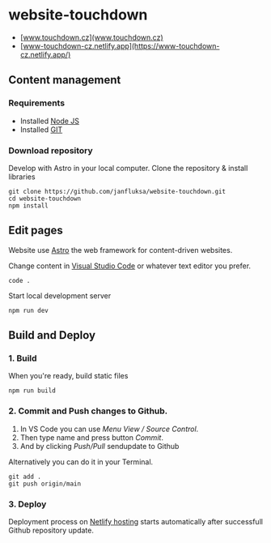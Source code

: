 # website-touchdown
 * [www.touchdown.cz](www.touchdown.cz)
 * [www-touchdown-cz.netlify.app](https://www-touchdown-cz.netlify.app/)

## Content management

### Requirements

* Installed [Node JS](nodejs.org)
* Installed [GIT](https://git-scm.com/downloads) 

### Download repository

Develop with Astro in your local computer. Clone the repository & install libraries

    git clone https://github.com/janfluksa/website-touchdown.git
    cd website-touchdown
    npm install

## Edit pages

Website use [Astro](https://astro.build/) the web framework for content-driven websites.

Change content in [Visual Studio Code](https://code.visualstudio.com/) or whatever text editor you prefer.

    code .

Start local development server

    npm run dev

## Build and Deploy

### 1. Build
When you're ready, build static files

    npm run build

### 2. Commit and Push changes to Github. 

1. In VS Code you can use *Menu View / Source Control*. 
1. Then type name and press button *Commit*.
1. And by clicking *Push/Pull* sendupdate to Github

Alternatively you can do it in your Terminal.

    git add .
    git push origin/main

### 3. Deploy 

Deployment process on [Netlify hosting](netlify.com) starts automatically after successfull Github repository update. 